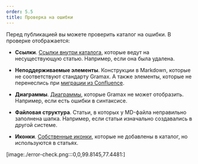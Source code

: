 ```yaml
---
order: 5.5
title: Проверка на ошибки
---
```


Перед публикацией вы можете проверить каталог на ошибки. В проверке отображается:

-  **Cсылки**. [Ссылки внутри каталога](./../article/editor/link-editor), которые ведут на несуществующую статью. Например, если она была удалена.

-  **Неподдерживаемые элементы**. Конструкции в Markdown, которые не соответствуют стандарту Gramax. А также элементы, которые не перенеслись при [миграции из Confluence](./migration/confluence).

-  **Диаграммы**. [Диаграммы](./../article/editor/diagrams), которые Gramax не может отобразить. Например, если есть ошибки в синтаксисе.

-  **Файловая структура**. Статьи, в которых у MD-файла неправильно заполнена шапка. Например, если статьи изначально создавались в другой системе.

-  **Иконки**. [Собственные иконки](./../article/editor/other-elements/icons), которые не добавлены в каталог, но используются в статьях.

[image:./error-check.png:::0,0,99.8145,77.4481:]